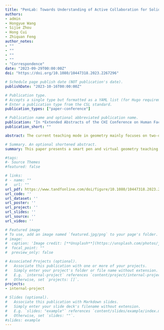 ```yaml
---
title: "PenLab: Towards Understanding of Active Collaboration for Solid Geometry Teaching"
authors:
- admin
- Hongyue Wang
- Sijie Zhou
- Hong Cui
- Zhiquan Feng
author_notes:
- ""
- ""
- ""
- ""
- "Correspondence"
date: "2023-09-29T00:00:00Z"
doi: "https://doi.org/10.1080/10447318.2023.2267296"

# Schedule page publish date (NOT publication's date).
publishDate: "2023-10-16T00:00:00Z"

# Publication type.
# Accepts a single type but formatted as a YAML list (for Hugo requirements).
# Enter a publication type from the CSL standard.
publication_types: ["paper-conference"]

# Publication name and optional abbreviated publication name.
publication: "In *Extended Abstracts of the CHI Conference on Human Factors in Computing Systems*"
publication_short: ""

abstract: The current teaching mode in geometry mainly focuses on two-dimensional levels, and the teaching tools utilized are static and not interactive. This paper proposes the use of a smart pen for three-dimensional geometry experimental teaching and a multimodal intention understanding and human-computer collaboration algorithm for the smart pen. The primary innovations of this paper lie in the development of a smart pen and a virtual platform for geometry education tailored for geometry experimental instruction. This system can promptly perceive and comprehend user behavior in real-time. Furthermore, a standardized topological equivalence model is proposed as the basis for a point selection strategy. By establishing correspondence between the modeled point selection model and the actual operation scene, the behavioral intent imposed on the model is applied to the operation object of the actual scene. Additionally, CNN-based and information entropy-based multimodal fusion intention understanding models are proposed for different input modalities to capture the operational intention of users by fusing their multimodal input data. The algorithm further improves the accuracy rate through an error correction mechanism based on implicit interaction to achieve better human-computer collaboration. The algorithm proposed in this paper has resulted in a 0.47-second improvement in point selection average time and achieved an intent understanding accuracy of 98.21%. This improvement leads to better fault tolerance and fluency during human-computer interaction, reduces the cognitive load on the user, and improves the overall user experience.

# Summary. An optional shortened abstract.
summary: This paper presents a smart pen and virtual geometry teaching platform designed for geometry experimental teaching. The platform can sense and understand users' behavior in real-time, and addresses the problem of unclear lectures and drawings in the teaching of three-dimensional geometry, and cultivates the spatial sense of students through the use of a point selection strategy based on a standardized topological equivalence model, which enables precise selection of points. During the teaching process, teachers can use multi-source channels, such as voice, sensors, and gestures, to input information. The intention understanding model is then used to fuse the multimodal input data of teachers and capture the operational intent, achieving human-computer collaboration and completing the smooth interaction between teacher and intelligent pen. Additionally, the paper proposes an error correction mechanism based on implicit interaction through the analysis of teaching scenarios. This mechanism reduces the possibility of errors in intention understanding, improves the reliability of the system, and provides better technical support for geometry experimental teaching.

#tags:
#- Source Themes
#featured: false

# links:
# - name: ""
#   url: ""
url_pdf: https://www.tandfonline.com/doi/figure/10.1080/10447318.2023.2267296?scroll=top&needAccess=true
url_code: ''
url_dataset: ''
url_poster: ''
url_project: ''
url_slides: ''
url_source: ''
url_video: ''

# Featured image
# To use, add an image named `featured.jpg/png` to your page's folder. 
# image:
#  caption: 'Image credit: [**Unsplash**](https://unsplash.com/photos/jdD8gXaTZsc)'
#  focal_point: ""
#  preview_only: false

# Associated Projects (optional).
#   Associate this publication with one or more of your projects.
#   Simply enter your project's folder or file name without extension.
#   E.g. `internal-project` references `content/project/internal-project/index.md`.
#   Otherwise, set `projects: []`.
projects:
- internal-project

# Slides (optional).
#   Associate this publication with Markdown slides.
#   Simply enter your slide deck's filename without extension.
#   E.g. `slides: "example"` references `content/slides/example/index.md`.
#   Otherwise, set `slides: ""`.
#slides: example
---
```



